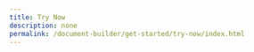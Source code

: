 ```yaml
---
title: Try Now
description: none
permalink: /document-builder/get-started/try-now/index.html
---
```

